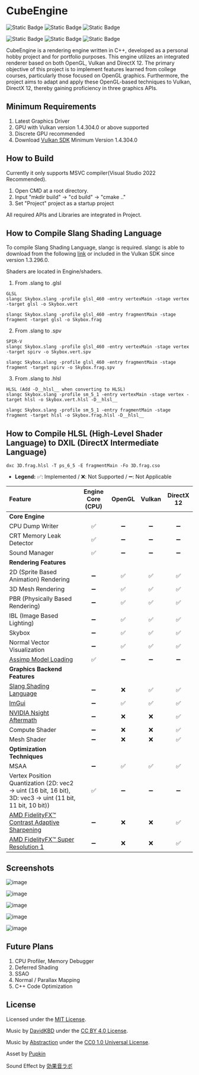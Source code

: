# CubeEngine

![Static Badge](https://img.shields.io/badge/language-C%2B%2B-brightgreen)
![Static Badge](https://img.shields.io/badge/platform-Windows-brightgreen)
![Static Badge](https://img.shields.io/badge/license-MIT-brightgreen)

![Static Badge](https://img.shields.io/badge/api-OpenGL-%235586A4?logo=opengl)
![Static Badge](https://img.shields.io/badge/api-Vulkan-%23A41E22?logo=vulkan)
![Static Badge](https://img.shields.io/badge/api-DirectX_12-limegreen)

CubeEngine is a rendering engine written in C++, developed as a personal hobby project and for portfolio purposes. This engine utilizes an integrated renderer based on both OpenGL, Vulkan and DirectX 12. The primary objective of this project is to implement features learned from college courses, particularly those focused on OpenGL graphics. Furthermore, the project aims to adapt and apply these OpenGL-based techniques to Vulkan, DirectX 12, thereby gaining proficiency in three graphics APIs.

## Minimum Requirements
1. Latest Graphics Driver
2. GPU with Vulkan version 1.4.304.0 or above supported
3. Discrete GPU recommended
4. Download [Vulkan SDK](https://www.lunarg.com/vulkan-sdk/) Minimum Version 1.4.304.0
 
## How to Build
Currently it only supports MSVC compiler(Visual Studio 2022 Recommended).
1. Open CMD at a root directory.
2. Input "mkdir build" -> "cd build" -> "cmake .."
3. Set "Project" project as a startup project

All required APIs and Libraries are integrated in Project.

## How to Compile Slang Shading Language
To compile Slang Shading Language, slangc is required. slangc is able to download from the following [link](https://github.com/shader-slang/slang/releases) or included in the Vulkan SDK since version 1.3.296.0.

Shaders are located in Engine/shaders.
1. From .slang to .glsl
```
GLSL
slangc Skybox.slang -profile glsl_460 -entry vertexMain -stage vertex -target glsl -o Skybox.vert

slangc Skybox.slang -profile glsl_460 -entry fragmentMain -stage fragment -target glsl -o Skybox.frag
```
2. From .slang to .spv
```
SPIR-V
slangc Skybox.slang -profile glsl_460 -entry vertexMain -stage vertex -target spirv -o Skybox.vert.spv

slangc Skybox.slang -profile glsl_460 -entry fragmentMain -stage fragment -target spirv -o Skybox.frag.spv
```
3. From .slang to .hlsl
```
HLSL (Add -D__hlsl__ when converting to HLSL)
slangc Skybox.slang -profile sm_5_1 -entry vertexMain -stage vertex -target hlsl -o Skybox.vert.hlsl -D__hlsl__

slangc Skybox.slang -profile sm_5_1 -entry fragmentMain -stage fragment -target hlsl -o Skybox.frag.hlsl -D__hlsl__
```

## How to Compile HLSL (High-Level Shader Language) to DXIL (DirectX Intermediate Language)
```
dxc 3D.frag.hlsl -T ps_6_5 -E fragmentMain -Fo 3D.frag.cso
```

* **Legend:** ✅: Implemented / ❌: Not Supported / ➖: Not Applicable

| Feature | Engine Core (CPU) | OpenGL | Vulkan | DirectX 12 |
| :--- | :---: | :---: | :---: | :---: |
| **Core Engine** | | | | |
| CPU Dump Writer | ✅ | ➖ | ➖ | ➖ |
| CRT Memory Leak Detector | ✅ | ➖ | ➖ | ➖ |
| Sound Manager | ✅ | ➖ | ➖ | ➖ |
| **Rendering Features** | | | | |
| 2D (Sprite Based Animation) Rendering | ➖ | ✅ | ✅ | ✅ |
| 3D Mesh Rendering | ➖ | ✅ | ✅ | ✅ |
| PBR (Physically Based Rendering) | ➖ | ✅ | ✅ | ✅ |
| IBL (Image Based Lighting) | ➖ | ✅ | ✅ | ✅ |
| Skybox | ➖ | ✅ | ✅ | ✅ |
| Normal Vector Visualization | ➖ | ✅ | ✅ | ✅ |
| [Assimp Model Loading](https://github.com/assimp/assimp) | ✅ | ➖ | ➖ | ➖ |
| **Graphics Backend Features** | | | | |
| [Slang Shading Language](https://shader-slang.org/) | ➖ | ❌ | ✅ | ✅ |
| [ImGui](https://github.com/ocornut/imgui) | ➖ | ✅ | ✅ | ✅ |
| [NVIDIA Nsight Aftermath](https://developer.nvidia.com/nsight-aftermath) | ➖ | ❌ | ❌ | ✅ |
| Compute Shader | ➖ | ❌ | ❌ | ✅ |
| Mesh Shader | ➖ | ❌ | ❌ | ✅ |
| **Optimization Techniques** | | | | |
| MSAA | ➖ | ✅ | ✅ | ✅ |
| Vertex Position Quantization (2D: vec2 -> uint (16 bit, 16 bit), 3D: vec3 -> uint (11 bit, 11 bit, 10 bit)) | ✅ | ➖ | ➖ | ➖ |
| [AMD FidelityFX™ Contrast Adaptive Sharpening](https://gpuopen.com/fidelityfx-cas/) | ➖ | ❌ | ❌ | ✅ |
| [AMD FidelityFX™ Super Resolution 1](https://gpuopen.com/fidelityfx-superresolution/) | ➖ | ❌ | ❌ | ✅ |

## Screenshots
![image](https://github.com/user-attachments/assets/4b74e0cf-c652-4af2-81ed-981027c0b5b2)

![image](https://github.com/user-attachments/assets/36c003b4-65c5-413f-9faf-e71366a791f3)

![image](https://github.com/user-attachments/assets/4a713821-5f2c-4fe5-81c4-fba9a72dfd67)

![image](https://github.com/user-attachments/assets/0116de70-4fcc-465d-be30-21321d67ee25)

![image](https://github.com/user-attachments/assets/e7221576-5010-48b5-8a58-78bd5f197625)

## Future Plans
1. CPU Profiler, Memory Debugger
2. Deferred Shading
3. SSAO
4. Normal / Parallax Mapping
5. C++ Code Optimization

## License
Licensed under the [MIT License](https://github.com/minjae-yu/CubeEngine/blob/main/LICENSE).

Music by [DavidKBD](https://www.davidkbd.com/) under the [CC BY 4.0 License](https://creativecommons.org/licenses/by/4.0/).

Music by [Abstraction](https://abstractionmusic.com/) under the [CC0 1.0 Universal License](https://creativecommons.org/publicdomain/zero/1.0/).

Asset by [Pupkin](https://trevor-pupkin.itch.io/tech-dungeon-roguelite)

Sound Effect by [効果音ラボ](https://soundeffect-lab.info/)
